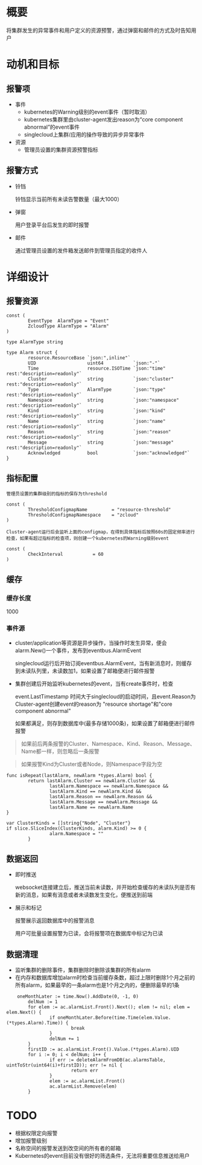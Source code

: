 # 概要
将集群发生的异常事件和用户定义的资源预警，通过弹窗和邮件的方式及时告知用户


# 动机和目标
## 报警项
- 事件
	* kubernetes的Warning级别的event事件（暂时取消）
	* kubernetes集群里由cluster-agent发出reason为“core component abnormal”的event事件
	* singlecloud上集群/应用的操作导致的异步异常事件
- 资源
	* 管理员设置的集群资源预警指标

## 报警方式
- 铃铛
	
  铃铛显示当前所有未读告警数量（最大1000）
- 弹窗
	
  用户登录平台后发生的即时报警
- 邮件
	
  通过管理员设置的发件箱发送邮件到管理员指定的收件人


# 详细设计
## 报警资源
```
const (
        EventType  AlarmType = "Event"
        ZcloudType AlarmType = "Alarm"
)

type AlarmType string

type Alarm struct {
        resource.ResourceBase `json:",inline"`
        UID                   uint64           `json:"-"`
        Time                  resource.ISOTime `json:"time" rest:"description=readonly"`
        Cluster               string           `json:"cluster" rest:"description=readonly"`
        Type                  AlarmType        `json:"type" rest:"description=readonly"`
        Namespace             string           `json:"namespace" rest:"description=readonly"`
        Kind                  string           `json:"kind" rest:"description=readonly"`
        Name                  string           `json:"name" rest:"description=readonly"`
        Reason                string           `json:"reason" rest:"description=readonly"`
        Message               string           `json:"message" rest:"description=readonly"`
        Acknowledged          bool             `json:"acknowledged"`
}
```

## 指标配置
  
	管理员设置的集群级别的指标的保存为threshold
```
const (
        ThresholdConfigmapName         = "resource-threshold"
        ThresholdConfigmapNamespace    = "zcloud"
)
```  
	Cluster-agent运行后会监听上面的configmap，在得到具体指标后按照60s的固定频率进行检查，如果有超过指标的检查项，则创建一个kubernetes的Warning级别event

```
const (
        CheckInterval           = 60
)
```
## 缓存

### 缓存长度
  1000

### 事件源
- cluster/application等资源是异步操作，当操作时发生异常，便会alarm.New()一个事件，发布到eventbus.AlarmEvent

  singlecloud运行后开始订阅eventbus.AlarmEvent，当有新消息时，则缓存到未读队列里，未读数加1，如果设置了邮箱便进行邮件报警
- 集群创建后开始监听kubernetes的event，当有create事件时，检查
  
  event.LastTimestamp 时间大于singlecloud的启动时间，且event.Reason为Cluster-agent创建event的reason为 "resource shortage"和"core component abnormal"
  
  如果都满足，则存到数据库中(最多存储1000条)，如果设置了邮箱便进行邮件报警

> 如果前后两条报警的Cluster、Namespace、Kind、Reason、Message、Name都一样，则忽略后一条报警

> 如果报警Kind为Cluster或者Node，则Namespace字段为空
```
func isRepeat(lastAlarm, newAlarm *types.Alarm) bool {
        return lastAlarm.Cluster == newAlarm.Cluster &&
                lastAlarm.Namespace == newAlarm.Namespace &&
                lastAlarm.Kind == newAlarm.Kind &&
                lastAlarm.Reason == newAlarm.Reason &&
                lastAlarm.Message == newAlarm.Message &&
                lastAlarm.Name == newAlarm.Name
}
```
```
var ClusterKinds = []string{"Node", "Cluster"}
if slice.SliceIndex(ClusterKinds, alarm.Kind) >= 0 {
                alarm.Namespace = ""
        }
```
## 数据返回
- 即时推送

	websocket连接建立后，推送当前未读数，并开始检查缓存的未读队列是否有新的消息，如果有消息或者未读数发生变化，便推送到前端
- 展示和标记

	报警展示返回数据库中的报警消息

  	用户可批量设置报警为已读，会将报警项在数据库中标记为已读

## 数据清理
- 监听集群的删除事件，集群删除时删除该集群的所有alarm
- 在内存和数据库增加alarm时检查当前缓存条数，超过上限时删除1个月之前的所有alarm，如果最早的一条alarm也是1个月之内的，便删除最早的1条
```
	oneMonthLater := time.Now().AddDate(0, -1, 0)
        delNum := 1
        for elem := ac.alarmList.Front().Next(); elem != nil; elem = elem.Next() {
                if oneMonthLater.Before(time.Time(elem.Value.(*types.Alarm).Time)) {
                        break
                }
                delNum += 1
        }
        firstID := ac.alarmList.Front().Value.(*types.Alarm).UID
        for i := 0; i < delNum; i++ {
                if err := deleteAlarmFromDB(ac.alarmsTable, uintToStr(uint64(i)+firstID)); err != nil {
                        return err
                }
                elem := ac.alarmList.Front()
                ac.alarmList.Remove(elem)
        }
```

# TODO
- 根据权限定向报警
- 增加报警级别
- 名称空间的报警发送到改空间的所有者的邮箱
- Kubernetes的event目前没有很好的筛选条件，无法将重要信息推送给用户
